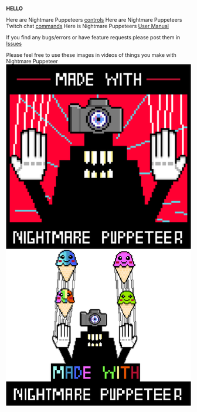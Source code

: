 **HELLO**

Here are Nightmare Puppeteers [controls](https://github.com/mdotstrange/NightmarePuppeteerPublic/blob/master/SceneControls.md)
Here are Nightmare Puppeteers Twitch chat [commands](https://github.com/mdotstrange/NightmarePuppeteerPublic/blob/master/Controls.md)
Here is Nightmare Puppeteers [User Manual](https://github.com/mdotstrange/NightmarePuppeteerPublic/blob/master/NightmarePuppeteerUserManual.pdf)

If you find any bugs/errors or have feature requests please post them in [Issues](https://github.com/mdotstrange/NightmarePuppeteerPublic/issues)

Please feel free to use these images in videos of things you make with Nightmare Puppeteer
![Made with NP1](https://github.com/mdotstrange/NightmarePuppeteerPublic/blob/master/MadeWithNP_0.png)
![Made With NP2](https://github.com/mdotstrange/NightmarePuppeteerPublic/blob/master/MadeWithNP1.png)

